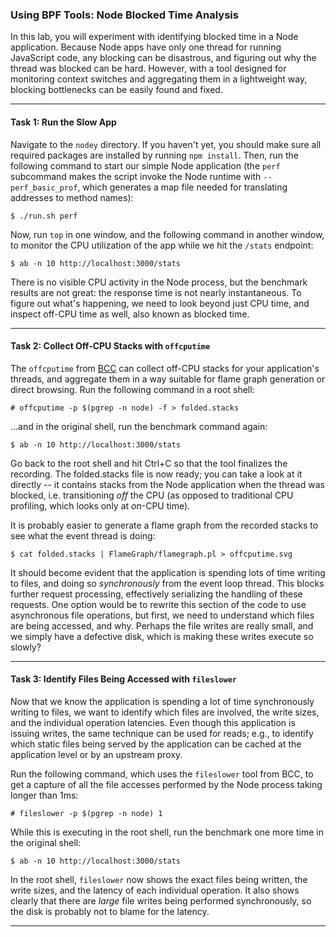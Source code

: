 ### Using BPF Tools: Node Blocked Time Analysis

In this lab, you will experiment with identifying blocked time in a Node application. Because Node apps have only one thread for running JavaScript code, any blocking can be disastrous, and figuring out why the thread was blocked can be hard. However, with a tool designed for monitoring context switches and aggregating them in a lightweight way, blocking bottlenecks can be easily found and fixed.

- - -

#### Task 1: Run the Slow App

Navigate to the `nodey` directory. If you haven't yet, you should make sure all required packages are installed by running `npm install`. Then, run the following command to start our simple Node application (the `perf` subcommand makes the script invoke the Node runtime with `--perf_basic_prof`, which generates a map file needed for translating addresses to method names):

```
$ ./run.sh perf
```

Now, run `top` in one window, and the following command in another window, to monitor the CPU utilization of the app while we hit the `/stats` endpoint:

```
$ ab -n 10 http://localhost:3000/stats
```

There is no visible CPU activity in the Node process, but the benchmark results are not great: the response time is not nearly instantaneous. To figure out what's happening, we need to look beyond just CPU time, and inspect off-CPU time as well, also known as blocked time.

- - -

#### Task 2: Collect Off-CPU Stacks with `offcputime`

The `offcputime` from [BCC](https://github.com/iovisor/bcc) can collect off-CPU stacks for your application's threads, and aggregate them in a way suitable for flame graph generation or direct browsing. Run the following command in a root shell:

```
# offcputime -p $(pgrep -n node) -f > folded.stacks
```

...and in the original shell, run the benchmark command again:

```
$ ab -n 10 http://localhost:3000/stats
```

Go back to the root shell and hit Ctrl+C so that the tool finalizes the recording. The folded.stacks file is now ready; you can take a look at it directly -- it contains stacks from the Node application when the thread was blocked, i.e. transitioning _off_ the CPU (as opposed to traditional CPU profiling, which looks only at _on_-CPU time).

It is probably easier to generate a flame graph from the recorded stacks to see what the event thread is doing:

```
$ cat folded.stacks | FlameGraph/flamegraph.pl > offcputime.svg
```

It should become evident that the application is spending lots of time writing to files, and doing so _synchronously_ from the event loop thread. This blocks further request processing, effectively serializing the handling of these requests. One option would be to rewrite this section of the code to use asynchronous file operations, but first, we need to understand which files are being accessed, and why. Perhaps the file writes are really small, and we simply have a defective
disk, which is making these writes execute so slowly?

- - -

#### Task 3: Identify Files Being Accessed with `fileslower`

Now that we know the application is spending a lot of time synchronously writing to files, we want to identify which files are involved, the write sizes, and the individual operation latencies. Even though this application is issuing writes, the same technique can be used for reads; e.g., to identify which static files being served by the application can be cached at the application level or by an upstream proxy.

Run the following command, which uses the `fileslower` tool from BCC, to get a capture of all the file accesses performed by the Node process taking longer than 1ms:

```
# fileslower -p $(pgrep -n node) 1
```

While this is executing in the root shell, run the benchmark one more time in the original shell:

```
$ ab -n 10 http://localhost:3000/stats
```

In the root shell, `fileslower` now shows the exact files being written, the write sizes, and the latency of each individual operation. It also shows clearly that there are _large_ file writes being performed synchronously, so the disk is probably not to blame for the latency.

- - -
